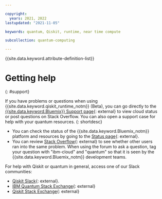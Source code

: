 ```yaml
---

copyright:
  years: 2021, 2022
lastupdated: "2021-11-05"

keywords: quantum, Qiskit, runtime, near time compute

subcollection: quantum-computing

---
```


{{site.data.keyword.attribute-definition-list}}


# Getting help
{: #support}

If you have problems or questions when using {{site.data.keyword.qiskit_runtime_notm}} (Beta), you can go directly to the [{{site.data.keyword.Bluemix}} Support page](https://www.ibm.com/cloud/support){: external} to view cloud status or post questions on Stack Overflow. You can also open a support case for help with your quantum resources.
{: shortdesc}

* You can check the status of the {{site.data.keyword.Bluemix_notm}} platform and resources by going to the [Status page](https://cloud.ibm.com/status){: external}.
* You can review [Stack Overflow](https://stackoverflow.com/questions/tagged/ibm-cloud){: external} to see whether other users ran into the same problem. When using the forum to ask a question, tag your question with "ibm-cloud" and "quantum" so that it is seen by the {{site.data.keyword.Bluemix_notm}} development teams.

For help with Qiskit or quantum in general, access one of our Slack communities:

- [Qiskit Slack](http://ibm.co/joinqiskitslack){: external}.
- [IBM Quantum Stack Exchange](https://quantumcomputing.stackexchange.com/questions/tagged/ibm-q-experience){: external}
- [Qiskit Stack Exchange](https://quantumcomputing.stackexchange.com/questions/tagged/qiskit){: external}
